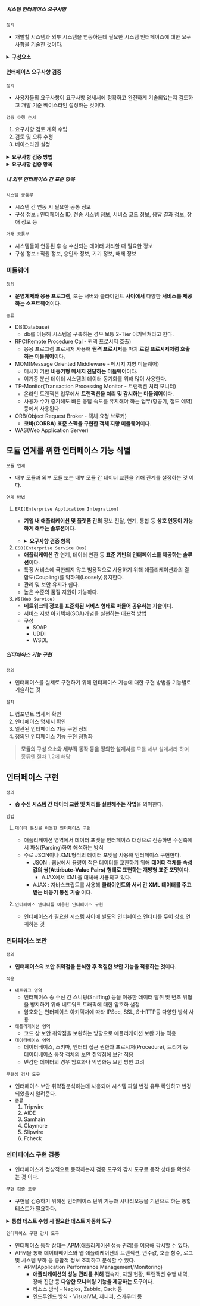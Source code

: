 ##### 시스템 인터페이스 요구사항
`정의`
- 개발할 시스템과 외부 시스템을 연동하는데 필요한 시스템 인터페이스에 대한 요구사항을 기술한 것이다.

<details>
<summary><strong> 구성요소 </strong></summary>
<div>

- 인터페이스 이름
- 연계 대상 시스템
- 연계 범위 및 내용
- 연계 방식
- 송신 데이터
- 인터페이스 주기
- 기타 고려사항

</div>
</details>

#### 인터페이스 요구사항 검증
`정의`
- 사용자들의 요구사항이 요구사항 명세서에 정확하고 완전하게 기술되었는지 검토하고 개발 기준 베이스라인 설정하는 것이다.

`검증 수행 순서`
1. 요구사항 검토 계획 수립
2. 검토 및 오류 수정
3. 베이스라인 설정

<details>
<summary><strong> 요구사항 검증 방법 </strong></summary>
<div>

- 동료 검토(Peer Review)
    - 요구사항 명세서 작성자가 명세서 내용을 직접 설명하고 동료들이 이를 들으면서 결함을 발견하는 형태의 검토 방법
- 워크 스루(Walk Through)
  - 검토 회의 전에 요구사항 명세서를 미리 배포하여 사전 검토한 후에 짧은 검토 회의를 통해 결함을 발견하는 형태의 검토 방법
- 인스펙션(Inspection)
    - 요구사항 명세서 작성자를 제외한 다른 검토 전문가들이 요구사항 명세서를 확인하면서 결함을 발견하는 형태의 검토 방법    

</div>
</details>

<details>
<summary><strong> 요구사항 검증 항목 </strong></summary>
<div>

- 완전성(Completeness) - 요구사항 누락 안되고 완전하게 반영됐는지
- 일관성(Consistency) - 요구사항 모순 충돌x 일관성 유지하는지
- 정학성(Unambiguity) - 요구사항 명확하게 이해할만한지 
- 기능성(Functionality) - 요구사항이 어떻게보다 무엇을 초점에 두는지
- 검증 가능성(Verifiability) - 사용자 요구 만족하고 사용자의 요구내용과 일치하는지 검증할 수 있는지
- 추적 가능성(Traceability) - 요구사항 명세서와 설계서 추적할 수 있는지
- 변경 용이성(Easily Changeable) - 요구사항 명세서 변경 쉬운지


</div>
</details>

##### 내 외부 인터페이스 간 표준 항목

`시스템 공통부`
- 시스템 간 연동 시 필요한 공통 정보
- 구성 정보 : 인터페이스 ID, 전송 시스템 정보, 서비스 코드 정보, 응답 결과 정보, 장애 정보 등

`거래 공통부`
- 시스템들이 연동된 후 송 수신되는 데이터 처리할 때 필요한 정보
- 구성 정보 : 직원 정보, 승인자 정보, 기기 정보, 매체 정보
  

### 미들웨어 
`정의`
- **운영체제와 응용 프로그램**, 또는 서버와 클라이언트 **사이에서** 다양한 **서비스를 제공하는 소프트웨어**이다.

`종류`
- DB(Database)
  - db를 이용해 시스템을 구축하는 경우 보통 2-Tier 아키텍쳐라고 한다.
- RPC(Remote Procedure Cal - 원격 프로시저 호출)
  - 응용 프로그램 프로시저 사용해 **원격 프로시저**를 마치 **로컬 프로시저처럼 호출하는 미들웨어**이다.
- MOM(Message Oriented Middleware - 메시지 지향 미들웨어)
  - 메세지 기반 **비동기형 메세지 전달하는 미들웨어**이다.
  - 이기종 분산 데이터 시스템의 데이터 동기화를 위해 많이 사용한다.
- TP-Monitor(Transaction Processing Monitor - 트랜잭션 처리 모니터)
  - 온라인 트랜잭션 업무에서 **트랜잭션을 처리 및 감시하는 미들웨어**이다.
  - 사용자 수가 증가해도 빠른 응답 속도를 유지해야 하는 업무(항공기, 철도 예약)등에서 사용된다.
- ORB(Object Request Broker - 객체 요청 브로커)
  - **코바(CORBA) 표준 스펙을 구현한 객체 지향 미들웨어**이다.
- WAS(Web Application Server)

## 모듈 연계를 위한 인터페이스 기능 식별
`모듈 연계`
- 내부 모듈과 외부 모듈 또는 내부 모듈 간 데이터 교환을 위해 관계를 설정하는 것 이다.

`연계 방법`

1. `EAI(Enterprise Application Integration)`
    - **기업 내 애플리케이션 및 플랫폼 간의** 정보 전달, 연계, 통합 등 **상호 연동이 가능하게 해주는 솔루션**이다.
    - <details>
      <summary><strong> 요구사항 검증 항목 </strong></summary>
      <div>
    
        | 유형 | 기능 |
        | :--: | :--: |
        | Point to Point | 가장 기본적인 애플리케이션 통합 방식<br> 애플리케이션 1:1로 연결 <br> 변경 및 재사용이 어려움 |
        | Hub & Spoke | 단일 접점인 허브 시스템을 통해 데이터를 전송하는 중앙 집중형 방식 <br> 확장 및 유지보수 용이 <br> 허브 장애 시 시스템 전체에 영향을 미침 |
        | Message Bus<br>(ESB 방식) | 애플리케이션 사이 미들웨어를 두어 처리하는 방식 <br> 확장성 뛰어나며 대용량 처리 가능함 | 
        | Hybrid | Hub & Spoke와 Message Bus의 혼합 방식 <br> 그룹 내에서는 Hub & Spoke를 그룹 간엔 Message Bus 방식 사용 <br> 필요한 경우 한가지 방식으로 EAI 구현 가능 <br> 데이터 병목 현상 최소화 할 수 있다. |
    
        </div>
        </details>
2. `ESB(Enterprise Service Bus)`
    - **애플리케이션 간** 연계, 데이터 변환 등 **표준 기반의 인터페이스를 제공하는 솔루션**이다.
    - 특정 서비스에 국한되지 않고 범용적으로 사용하기 위해 애플리케이션과의 결합도(Coupling)를 약하게(Loosely)유지한다.
    - 관리 및 보안 유지가 쉽다.
    - 높은 수준의 품질 지원이 가능하다.
3. `WS(Web Service)`
    - **네트워크의 정보를 표준화된 서비스 형태로 마들어 공유하는 기술**이다.
    - 서비스 지향 아키텍처(SOA)개념을 실현하는 대표적 방법
    - 구성
      - SOAP
      - UDDI
      - WSDL

##### 인터페이스 기능 구현
`정의`
- 인터페이스를 실제로 구현하기 위해 인터페이스 기능에 대한 구현 방법을 기능별로 기술하는 것

`절차`
1. 컴포넌트 명세서 확인 
2. 인터페이스 명세서 확인
3. 일관된 인터페이스 기능 구현 정의
4. 정의된 인터페이스 기능 구현 정형화
 
> **모듈의 구성 요소와 세부적 동작 등을 정의한 설계서**를 모듈 세부 설계서라 하며 종류엔 절차 1,2에 해당

## 인터페이스 구현
`정의`
- **송 수신 시스템 간 데이터 교환 및 처리를 실현해주는 작업**을 의미한다.

`방법`

1. `데이터 통신을 이용한 인터페이스 구현`
   - 애플리케이션 영역에서 데이터 포맷을 인터페이스 대상으로 전송하면 수신측에서 파싱(Parsing)하여 해석하는 방식
   - 주로 JSON이나 XML형식의 데이터 포맷을 사용해 인터페이스 구현한다.
     - JSON : 웹상에서 용량이 적은 데이터를 교환하기 위해 **데이터 객체를 속성 값의 쌍(Attirbute-Value Pairs) 형태로 표현하는 개방형 표준 포맷**이다.
       - AJAX에서 XML을 대체해 사용되고 있다.
     - AJAX : 자바스크립트를 사용해 **클라이언트와 서버 간 XML 데이터를 주고 받는 비동기 통신 기술** 이다.

2. `인터페이스 엔티티를 이용한 인터페이스 구현`
    - 인터페이스가 필요한 시스템 사이에 별도의 인터페이스 엔티티를 두어 상호 연계하는 것

### 인터페이스 보안
`정의`
- **인터페이스의 보안 취약점을 분석한 후 적절한 보안 기능을 적용하는 것**이다.

`적용`
- `네트워크 영역`
  - 인터페이스 송 수신 간 스니핑(Sniffing) 등을 이용한 데이터 탈취 및 변조 위협을 방지하기 위해 네트워크 트래픽에 대한 암호화 설정
  - 암호화는 인터페이스 아키텍처에 따라 IPSec, SSL, S-HTTP등 다양한 방식 사용
- `애플리케이션 영역`
  - 코드 상 보안 취약점을 보완하는 방향으로 애플리케이션 보완 기능 적용
- `데이터베이스 영역`
  - 데이터베이스, 스키마, 엔터티 접근 권한과 프로시저(Procedure), 트리거 등 데이터베이스 동작 객체의 보안 취약점에 보안 적용
  - 민감한 데이터의 경우 암호화나 익명화등 보안 방안 고려

`무결성 검사 도구`
- 인터페이스 보안 취약점분석하는데 사용되며 시스템 파일 변경 유무 확인하고 변경되었을시 알려준다.
- `종류`
  1. Tripwire
  2. AIDE
  3. Samhain
  4. Claymore
  5. Slipwire
  6. Fcheck

### 인터페이스 구현 검증
- 인터페이스가 정상적으로 동작하는지 검증 도구와 감시 도구로 동작 상태를 확인하는 것 이다.

`구현 검증 도구`
- 구현을 검증하기 위해선 인터페이스 단위 기능과 시나리오등을 기반으로 하는 통합 테스트가 필요하다.

<details>
<summary><strong> 통합 테스트 수행 시 필요한 테스트 자동화 도구 </strong></summary>
<div>

| 도구 | 기능 |
| :--: | :--: |
| XUnit | 같은 테스트 코드 중복 작성을 막고, 테스트마다 예상 결과를 기억할 필요가 없게 하는 자동화된 해법 제공하는 단위 테스트 프레임워크 <br> Smalltalk에 처음 적용돼 Sunit이란 이름이었으나 Java용의 Junit, C++용 CppUnit, .Net용 NUnit HTTP용 HTTPUnit등 다양한 언어에 적용되며 xUnit으로 통칭 |
| STAF | 서비스 호출 및 컴포넌트 재사용 등 다양한 환경 지원하는 테스트 프레임워크 <br> 크로스 플랫폼이나 분산 소프트웨어에서 테스트 환경 조성할 수 있도록 지원 <br> 분산 소프트웨어의 경우 각 분산 환경에 설치된 데몬이 테스트에 대한 응답 대신하며 테스트가 완료되면 이를 통합하고 자동화하여 프로그램 완성 |
| FitNesse | 웹 기반 테스트 케이스 설계, 실행, 결과 확인 등을 지원하는 테스트 프레임워크 |
| NTAF | FitNesse의 장점인 협업 기능과 STAF의 장점인 재사용 및 확장성을 통합한 NHN(Naver)의 테스트 자동화 프레임워크 |
| Selenium | 다양한 브라우저 및 개발 언어를 지원하는 웹 애플리케이션 테스트 프레임워크 |
| Watir | Ruby를 사용하는 애플리케이션 테스트 프레임워크 | 

</div>
</details>

`인터페이스 구현 감시 도구`
- 인터페이스 동작 상태는 APM(애플리케이션 성능 관리)를 이용해 감시할 수 있다.
- APM을 통해 데이터베이스와 웹 애플리케이션의 트랜잭션, 변수값, 호출 함수, 로그 및 시스템 부하 등 종합적 정보 조회하고 분석할 수 있다.
    - APM(Application Performance Management/Monitoring)
      - **애플리케이션의 성능 관리를 위해** 접속자, 자원 현황, 트랜잭션 수행 내역, 장애 진단 등 **다양한 모니터링 기능을 제공하는 도구**이다.
      - 리소스 방식 - Nagios, Zabbix, Cacit 등
      - 엔드투엔드 방식 - VisualVM, 제니퍼, 스카우터 등

